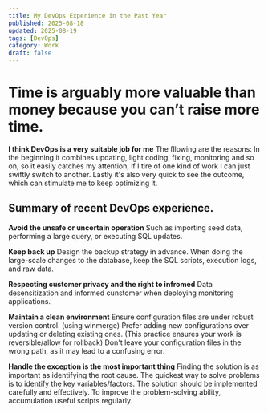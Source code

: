 ```yaml
---
title: My DevOps Experience in the Past Year
published: 2025-08-18
updated: 2025-08-19
tags: [DevOps]
category: Work
draft: false
---
```


# Time is arguably more valuable than money because you can’t raise more time.
**I think DevOps is a very suitable job for me** 
The fllowing are the reasons:
In the beginning it combines updating, light coding, fixing, monitoring and so on, 
so it easily catches my attention, if I tire of one kind of work I can just swiftly switch to another.
Lastly it's also very quick to see the outcome, which can stimulate me to keep optimizing it.

## Summary of recent DevOps experience.
**Avoid the unsafe or uncertain operation**
Such as importing seed data, performing a large query, or executing SQL updates.  

**Keep back up**
Design the backup strategy in advance.
When doing the large-scale changes to the database, keep the SQL scripts, execution logs, and raw data.

**Respecting customer privacy and the right to infromed**
Data desensitization and informed cunstomer when deploying monitoring applications.

**Maintain a clean environment**
Ensure configuration files are under robust version control. (using winmerge)
Prefer adding new configurations over updating or deleting existing ones. (This practice ensures your work is reversible/allow for rollback)
Don't leave your configuration files in the wrong path, as it may lead to a confusing error. 


**Handle the exception is the most important thing**
Finding the solution is as important as identifying the root cause.
The quickest way to solve problems is to identify the key variables/factors.
The solution should be implemented carefully and effectively.
To improve the problem-solving ability, accumulation useful scripts regularly.